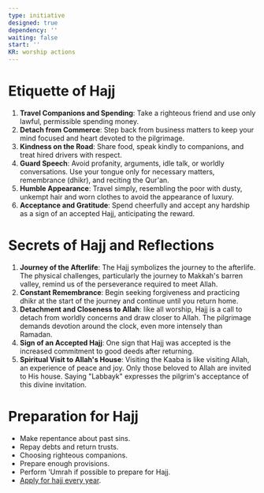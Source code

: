```yaml
---
type: initiative
designed: true
dependency: ''
waiting: false
start: ''
KR: worship actions
---
```


# Etiquette of Hajj

1. **Travel Companions and Spending**: Take a righteous friend and use only lawful, permissible spending money.
2. **Detach from Commerce**: Step back from business matters to keep your mind focused and heart devoted to the pilgrimage.
3. **Kindness on the Road**: Share food, speak kindly to companions, and treat hired drivers with respect.
4. **Guard Speech**: Avoid profanity, arguments, idle talk, or worldly conversations. Use your tongue only for necessary matters, remembrance (dhikr), and reciting the Qur'an.
5. **Humble Appearance**: Travel simply, resembling the poor with dusty, unkempt hair and worn clothes to avoid the appearance of luxury.
6. **Acceptance and Gratitude**: Spend cheerfully and accept any hardship as a sign of an accepted Hajj, anticipating the reward.

# Secrets of Hajj and Reflections

1. **Journey of the Afterlife**: The Hajj symbolizes the journey to the afterlife. The physical challenges, particularly the journey to Makkah's barren valley, remind us of the perseverance required to meet Allah.
2. **Constant Remembrance**: Begin seeking forgiveness and practicing dhikr at the start of the journey and continue until you return home.
3. **Detachment and Closeness to Allah**: like all worship, Hajj is a call to detach from worldly concerns and draw closer to Allah. The pilgrimage demands devotion around the clock, even more intensely than Ramadan.
4. **Sign of an Accepted Hajj**: One sign that Hajj was accepted is the increased commitment to good deeds after returning.
5. **Spiritual Visit to Allah's House**: Visiting the Kaaba is like visiting Allah, an experience of peace and joy. Only those beloved to Allah are invited to His house. Saying "Labbayk" expresses the pilgrim's acceptance of this divine invitation.

# Preparation for Hajj

* Make repentance about past sins.
* Repay debts and return trusts.
* Choosing righteous companions.
* Prepare enough provisions.
* Perform 'Umrah if possible to prepare for Hajj.
* [Apply for hajj every year](docs/sidebar1/Processes/Apply%20for%20hajj%20every%20year.md).